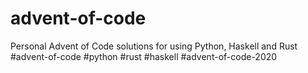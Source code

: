 # advent-of-code
Personal Advent of Code solutions for using Python, Haskell and Rust #advent-of-code #python #rust #haskell #advent-of-code-2020
